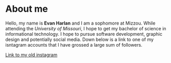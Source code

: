 # About me
Hello, my name is **Evan Harlan** and I am a sophomore at Mizzou. While attending the *University of Missouri*, I hope to get my bachelor of science in informational technology. I hope to pursue software development, graphic design and potentially social media. Down below is a link to one of my isntagram accounts that I have grossed a large sum of followers.

[Link to my old instagram](https://www.instagram.com/wokehut/)
